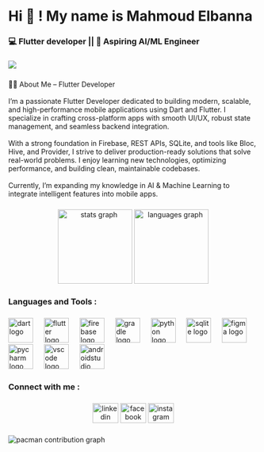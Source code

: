 <h1 align="left">Hi 👋 ! My name is Mahmoud Elbanna</h1>

###

<h3 align="left">💻 Flutter developer || 🧠 Aspiring AI/ML Engineer</h3>

###

<div align="left">
  <img src="https://visitor-badge.laobi.icu/badge?page_id=mahmoud66844.mahmoud66844&"  />
</div>

###

<p align="left">🧑‍💻 About Me – Flutter Developer<br><br>I’m a passionate Flutter Developer dedicated to building modern, scalable, and high-performance mobile applications using Dart and Flutter. I specialize in crafting cross-platform apps with smooth UI/UX, robust state management, and seamless backend integration.<br><br>With a strong foundation in Firebase, REST APIs, SQLite, and tools like Bloc, Hive, and Provider, I strive to deliver production-ready solutions that solve real-world problems. I enjoy learning new technologies, optimizing performance, and building clean, maintainable codebases.<br><br>Currently, I’m expanding my knowledge in AI & Machine Learning to integrate intelligent features into mobile apps.</p>

###

<div align="center">
  <img src="https://github-readme-stats.vercel.app/api?username=mahmoud66844&hide_title=false&hide_rank=false&show_icons=true&include_all_commits=true&count_private=true&disable_animations=false&theme=dracula&locale=en&hide_border=false&order=1" height="150" alt="stats graph"  />
  <img src="https://github-readme-stats.vercel.app/api/top-langs?username=mahmoud66844&locale=en&hide_title=false&layout=compact&card_width=320&langs_count=5&theme=radical&hide_border=true&order=2" height="150" alt="languages graph"  />
</div>

###

<h3 align="left">Languages and Tools :</h3>

###

<div align="left">
  <img src="https://cdn.jsdelivr.net/gh/devicons/devicon/icons/dart/dart-original.svg" height="50" alt="dart logo"  />
  <img width="14" />
  <img src="https://cdn.jsdelivr.net/gh/devicons/devicon/icons/flutter/flutter-original.svg" height="50" alt="flutter logo"  />
  <img width="14" />
  <img src="https://cdn.jsdelivr.net/gh/devicons/devicon/icons/firebase/firebase-plain.svg" height="50" alt="firebase logo"  />
  <img width="14" />
  <img src="https://cdn.jsdelivr.net/gh/devicons/devicon/icons/gradle/gradle-original.svg" height="50" alt="gradle logo"  />
  <img width="14" />
  <img src="https://cdn.jsdelivr.net/gh/devicons/devicon/icons/python/python-original.svg" height="50" alt="python logo"  />
  <img width="14" />
  <img src="https://cdn.jsdelivr.net/gh/devicons/devicon/icons/sqlite/sqlite-original.svg" height="50" alt="sqlite logo"  />
  <img width="14" />
  <img src="https://cdn.jsdelivr.net/gh/devicons/devicon/icons/figma/figma-original.svg" height="50" alt="figma logo"  />
  <img width="14" />
  <img src="https://cdn.jsdelivr.net/gh/devicons/devicon/icons/pycharm/pycharm-original.svg" height="50" alt="pycharm logo"  />
  <img width="14" />
  <img src="https://cdn.jsdelivr.net/gh/devicons/devicon/icons/vscode/vscode-original.svg" height="50" alt="vscode logo"  />
  <img width="14" />
  <img src="https://cdn.jsdelivr.net/gh/devicons/devicon/icons/androidstudio/androidstudio-original.svg" height="50" alt="androidstudio logo"  />
</div>

###

<h3 align="left">Connect with me :</h3>

###

<div align="center">
  <img src="[https://raw.githubusercontent.com/maurodesouza/profile](https://www.linkedin.com/in/mahmoud-elbanna-149490320)-readme-generator/master/src/assets/icons/social/linkedin/default.svg" width="52" height="40" alt="linkedin logo"  />
  <img src="[https://raw.githubusercontent.com/maurodesouza/profile](https://www.facebook.com/profile.php?id=100087554350754&ref=ig_profile_ac)-readme-generator/master/src/assets/icons/social/facebook/default.svg" width="52" height="40" alt="facebook logo"  />
  <img src="[https://raw.githubusercontent.com/maurodesouza/profile](https://www.instagram.com/itzm___banna?igsh=cTlvYnYzN3FvOTk2)-readme-generator/master/src/assets/icons/social/instagram/default.svg" width="52" height="40" alt="instagram logo"  />
</div>

###

<picture>
  <source media="(prefers-color-scheme: dark)" srcset="https://raw.githubusercontent.com/mahmoud66844/mahmoud66844/output/pacman-contribution-graph-dark.svg">
  <source media="(prefers-color-scheme: light)" srcset="https://raw.githubusercontent.com/mahmoud66844/mahmoud66844/output/pacman-contribution-graph.svg">
  <img alt="pacman contribution graph" src="https://raw.githubusercontent.com/mahmoud66844/mahmoud66844/output/pacman-contribution-graph.svg">
</picture>

###
